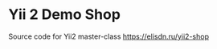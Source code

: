 Yii 2 Demo Shop
===============================

Source code for Yii2 master-class https://elisdn.ru/yii2-shop
